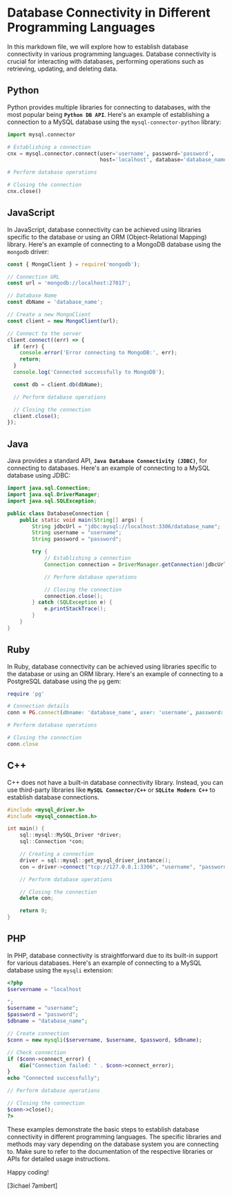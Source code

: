 # Database Connectivity in Different Programming Languages

In this markdown file, we will explore how to establish database connectivity in various programming languages. Database connectivity is crucial for interacting with databases, performing operations such as retrieving, updating, and deleting data.

## Python

Python provides multiple libraries for connecting to databases, with the most popular being **`Python DB API`**. Here's an example of establishing a connection to a MySQL database using the `mysql-connector-python` library:

```python
import mysql.connector

# Establishing a connection
cnx = mysql.connector.connect(user='username', password='password',
                              host='localhost', database='database_name')

# Perform database operations

# Closing the connection
cnx.close()
```

## JavaScript

In JavaScript, database connectivity can be achieved using libraries specific to the database or using an ORM (Object-Relational Mapping) library. Here's an example of connecting to a MongoDB database using the `mongodb` driver:

```javascript
const { MongoClient } = require('mongodb');

// Connection URL
const url = 'mongodb://localhost:27017';

// Database Name
const dbName = 'database_name';

// Create a new MongoClient
const client = new MongoClient(url);

// Connect to the server
client.connect((err) => {
  if (err) {
    console.error('Error connecting to MongoDB:', err);
    return;
  }
  console.log('Connected successfully to MongoDB');

  const db = client.db(dbName);

  // Perform database operations

  // Closing the connection
  client.close();
});
```

## Java

Java provides a standard API, **`Java Database Connectivity (JDBC)`**, for connecting to databases. Here's an example of connecting to a MySQL database using JDBC:

```java
import java.sql.Connection;
import java.sql.DriverManager;
import java.sql.SQLException;

public class DatabaseConnection {
    public static void main(String[] args) {
        String jdbcUrl = "jdbc:mysql://localhost:3306/database_name";
        String username = "username";
        String password = "password";

        try {
            // Establishing a connection
            Connection connection = DriverManager.getConnection(jdbcUrl, username, password);

            // Perform database operations

            // Closing the connection
            connection.close();
        } catch (SQLException e) {
            e.printStackTrace();
        }
    }
}
```

## Ruby

In Ruby, database connectivity can be achieved using libraries specific to the database or using an ORM library. Here's an example of connecting to a PostgreSQL database using the `pg` gem:

```ruby
require 'pg'

# Connection details
conn = PG.connect(dbname: 'database_name', user: 'username', password: 'password', host: 'localhost')

# Perform database operations

# Closing the connection
conn.close
```

## C++

C++ does not have a built-in database connectivity library. Instead, you can use third-party libraries like **`MySQL Connector/C++`** or **`SQLite Modern C++`** to establish database connections.

```cpp
#include <mysql_driver.h>
#include <mysql_connection.h>

int main() {
    sql::mysql::MySQL_Driver *driver;
    sql::Connection *con;

    // Creating a connection
    driver = sql::mysql::get_mysql_driver_instance();
    con = driver->connect("tcp://127.0.0.1:3306", "username", "password");

    // Perform database operations

    // Closing the connection
    delete con;

    return 0;
}
```

## PHP

In PHP, database connectivity is straightforward due to its built-in support for various databases. Here's an example of connecting to a MySQL database using the `mysqli` extension:

```php
<?php
$servername = "localhost

";
$username = "username";
$password = "password";
$dbname = "database_name";

// Create connection
$conn = new mysqli($servername, $username, $password, $dbname);

// Check connection
if ($conn->connect_error) {
    die("Connection failed: " . $conn->connect_error);
}
echo "Connected successfully";

// Perform database operations

// Closing the connection
$conn->close();
?>
```

These examples demonstrate the basic steps to establish database connectivity in different programming languages. The specific libraries and methods may vary depending on the database system you are connecting to. Make sure to refer to the documentation of the respective libraries or APIs for detailed usage instructions.

Happy coding!

\[3ichael 7ambert\]